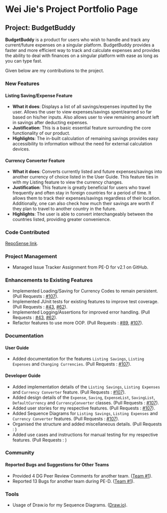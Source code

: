 # Wei Jie's Project Portfolio Page

## Project: BudgetBuddy

**BudgetBuddy** is a product for users who wish to handle and track any current/future expenses on a singular platform.
BudgetBuddy provides a faster and more efficient way to track and calculate expenses and provides the ability
to deal with finances on a singular platform with ease as long as you can type fast.

Given below are my contributions to the project.

### New Features

#### Listing Saving/Expense Feature
- **What it does**: Displays a list of all savings/expenses inputted by the user. Allows the user to view expenses/savings spent/earned so far based on his/her inputs. Also allows user to view remaining amount left in savings after deducting expenses.
- **Justification**: This is a basic essential feature surrounding the core functionality of our product. 
- **Highlights**: The in-built calculation of remaining savings provides easy accessibility to information without the need for external calculation devices.

#### Currency Converter Feature
- **What it does**: Converts currently listed and future expenses/savings into another currency of choice listed in the User Guide. This feature ties in with my Listing feature to view the currency changes.
- **Justification**: This feature is greatly beneficial for users who travel frequently and often stay in foreign countries for a period of time. It allows them to track their expenses/savings regardless of their location. Additionally, one can also check how much their savings are worth if they plan to travel to another country in the future.
- **Highlights**: The user is able to convert interchangeably between the countries listed, providing greater convenience. 

### Code Contributed
[RepoSense link](https://nus-cs2113-ay2324s2.github.io/tp-dashboard/?search=sweijie24&breakdown=true&sort=groupTitle%20dsc&sortWithin=title&since=2024-02-23&timeframe=commit&mergegroup=&groupSelect=groupByRepos&checkedFileTypes=docs~functional-code~test-code~other).

### Project Management
- Managed Issue Tracker Assignment from PE-D for v2.1 on GitHub.

### Enhancements to Existing Features
- Implemented Loading/Saving for Currency Codes to remain persistent. (Pull Requests : [#107](https://github.com/AY2324S2-CS2113-T12-3/tp/pull/107)).
- Implemented JUnit tests for existing features to improve test coverage. (Pull Requests : [#43](https://github.com/AY2324S2-CS2113-T12-3/tp/pull/43), [#62](https://github.com/AY2324S2-CS2113-T12-3/tp/pull/62)).
- Implemented Logging/Assertions for improved error handling. (Pull Requests : [#43](https://github.com/AY2324S2-CS2113-T12-3/tp/pull/43), [#62](https://github.com/AY2324S2-CS2113-T12-3/tp/pull/62)).
- Refactor features to use more OOP. (Pull Requests : [#89](https://github.com/AY2324S2-CS2113-T12-3/tp/pull/89), [#107](https://github.com/AY2324S2-CS2113-T12-3/tp/pull/107)).

### Documentation

#### User Guide
- Added documentation for the features `Listing Savings`, `Listing Expenses` and `Changing Currencies`. (Pull Requests : [#107](https://github.com/AY2324S2-CS2113-T12-3/tp/pull/107)).

#### Developer Guide
- Added implementation details of the `Listing Savings`, `Listing Expenses` and `Currency Converter` feature. (Pull Requests : [#107](https://github.com/AY2324S2-CS2113-T12-3/tp/pull/107)).
- Added design details of the `Expense`, `Saving`, `ExpenseList`, `SavingList`, `DefaultCurrency` and `CurrencyConverter` classes. (Pull Requests : [#107](https://github.com/AY2324S2-CS2113-T12-3/tp/pull/107)).
- Added user stories for my respective features. (Pull Requests : [#107](https://github.com/AY2324S2-CS2113-T12-3/tp/pull/107)).
- Added Sequence Diagrams for `Listing Savings`, `Listing Expenses` and `Currency Converter` features. (Pull Requests : [#107](https://github.com/AY2324S2-CS2113-T12-3/tp/pull/107)).
- Organised the structure and added miscellaneous details. (Pull Requests : )
- Added use cases and instructions for manual testing for my respective features. (Pull Requests : )

### Community

#### Reported Bugs and Suggestions for Other Teams
- Provided 4 DG Peer Review Comments for another team. ([Team #1](https://github.com/nus-cs2113-AY2324S2/tp/pull/30)).
- Reported 13 Bugs for another team during PE-D. ([Team #1](https://github.com/nus-cs2113-AY2324S2/tp/pull/7)).

### Tools
- Usage of Draw.io for my Sequence Diagrams. ([Draw.io](https://draw.io/)).

